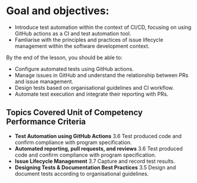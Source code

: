 # Goal and objectives:

- Introduce test automation within the context of CI/CD, focusing on using GitHub actions as a CI and test automation tool.
- Famliarise with the principles and practices of issue lifecycle management within the software development context.

By the end of the lesson, you should be able to:

- Configure automated tests using GitHub actions.
- Manage issues in GitHub and understand the relationship between PRs and issue management.
- Design tests based on organisational guidelines and CI workflow.
- Automate test execution and integrate their reporting with PRs.

## Topics Covered Unit of Competency Performance Criteria

- **Test Automation using GitHub Actions** 3.6 Test produced code and confirm compliance with program specification.
- **Automated reporting, pull requests, and reviews** 3.6 Test produced code and confirm compliance with program specification.
- **Issue Lifecycle Management** 3.7 Capture and record test results.
- **Designing Tests & Documentation Best Practices** 3.5 Design and document tests according to organisational guidelines.
